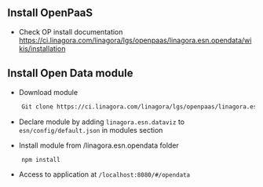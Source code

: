 ## Install OpenPaaS

- Check OP install documentation https://ci.linagora.com/linagora/lgs/openpaas/linagora.esn.opendata/wikis/installation

## Install Open Data module

- Download module 

``` bash
    Git clone https://ci.linagora.com/linagora/lgs/openpaas/linagora.esn.opendata` and install with `npm install` from the created folder
```
* Declare module by adding `linagora.esn.dataviz` to `esn/config/default.json` in modules section

* Install module from /linagora.esn.opendata folder 

``` bash
    npm install
```

* Access to application at `/localhost:8080/#/opendata`
